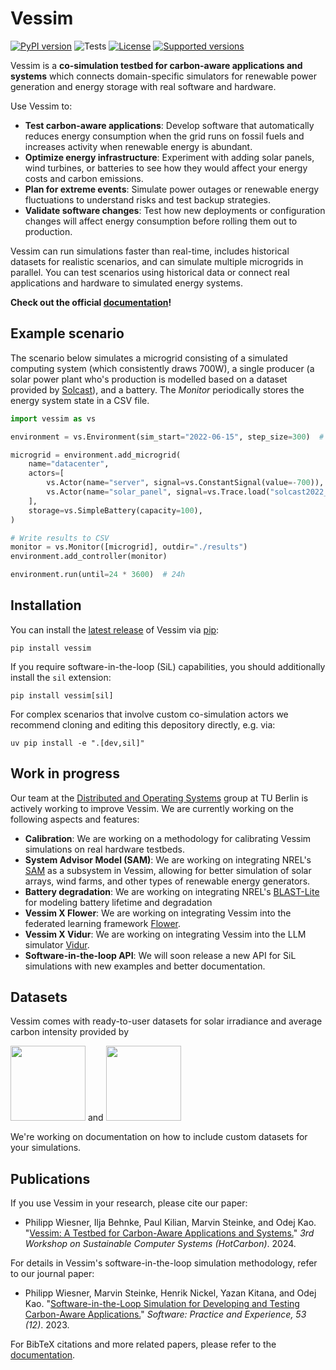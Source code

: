 # Vessim

[![PyPI version](https://img.shields.io/pypi/v/vessim.svg?color=52c72b)](https://pypi.org/project/vessim/)
![Tests](https://github.com/dos-group/vessim/actions/workflows/lint-and-unit-test.yml/badge.svg)
[![License](https://img.shields.io/pypi/l/vessim.svg)](https://pypi.org/project/vessim/)
[![Supported versions](https://img.shields.io/pypi/pyversions/vessim.svg)](https://pypi.org/project/vessim/)

Vessim is a **co-simulation testbed for carbon-aware applications and systems** which connects domain-specific simulators for renewable power generation and energy storage with real software and hardware.

Use Vessim to:

- **Test carbon-aware applications**: Develop software that automatically reduces energy consumption when the grid runs on fossil fuels and increases activity when renewable energy is abundant.
- **Optimize energy infrastructure**: Experiment with adding solar panels, wind turbines, or batteries to see how they would affect your energy costs and carbon emissions.
- **Plan for extreme events**: Simulate power outages or renewable energy fluctuations to understand risks and test backup strategies.
- **Validate software changes**: Test how new deployments or configuration changes will affect energy consumption before rolling them out to production.

Vessim can run simulations faster than real-time, includes historical datasets for realistic scenarios, and can simulate multiple microgrids in parallel. 
You can test scenarios using historical data or connect real applications and hardware to simulated energy systems.

**Check out the official [documentation](https://vessim.readthedocs.io/en/latest/)!**


## Example scenario

The scenario below simulates a microgrid consisting of a simulated computing system (which consistently draws 700W), a single producer (a solar power plant who's production is modelled based on a dataset provided by [Solcast](https://solcast.com/)), and a battery. 
The *Monitor* periodically stores the energy system state in a CSV file.

```python
import vessim as vs

environment = vs.Environment(sim_start="2022-06-15", step_size=300)  # 5 minute step size

microgrid = environment.add_microgrid(
    name="datacenter",
    actors=[
        vs.Actor(name="server", signal=vs.ConstantSignal(value=-700)),  # negative = consumes power
        vs.Actor(name="solar_panel", signal=vs.Trace.load("solcast2022_global", column="Berlin", params={"scale": 5000})),  # 5kW maximum
    ],
    storage=vs.SimpleBattery(capacity=100),
)

# Write results to CSV
monitor = vs.Monitor([microgrid], outdir="./results")
environment.add_controller(monitor)

environment.run(until=24 * 3600)  # 24h
```



## Installation

You can install the [latest release](https://pypi.org/project/vessim/) of Vessim
via [pip](https://pip.pypa.io/en/stable/quickstart/):

```
pip install vessim
```

If you require software-in-the-loop (SiL) capabilities, you should additionally install the `sil` extension:

```
pip install vessim[sil]
```

For complex scenarios that involve custom co-simulation actors we recommend cloning and editing this depository directly, e.g. via:

```
uv pip install -e ".[dev,sil]"
```


## Work in progress

Our team at the [Distributed and Operating Systems](https://distributedsystems.berlin/) group at TU Berlin is actively working to improve Vessim.
We are currently working on the following aspects and features:

- **Calibration**: We are working on a methodology for calibrating Vessim simulations on real hardware testbeds.
- **System Advisor Model (SAM)**: We are working on integrating NREL's [SAM](https://sam.nrel.gov/) as a subsystem in Vessim, allowing for better simulation of solar arrays, wind farms, and other types of renewable energy generators.
- **Battery degradation**: We are working on integrating NREL's [BLAST-Lite](https://github.com/NREL/BLAST-Lite) for modeling battery lifetime and degradation
- **Vessim X Flower**: We are working on integrating Vessim into the federated learning framework [Flower](https://flower.ai).
- **Vessim X Vidur**: We are working on integrating Vessim into the LLM simulator [Vidur](https://github.com/microsoft/vidur).
- **Software-in-the-loop API**: We will soon release a new API for SiL simulations with new examples and better documentation.


## Datasets

Vessim comes with ready-to-user datasets for solar irradiance and average carbon intensity provided by

<p float="left">
  <img src="docs/_static/solcast_logo.png" width="120" />
  <span> and </span>
  <img src="docs/_static/watttime_logo.png" width="120" />
</p>

We're working on documentation on how to include custom datasets for your simulations.


## Publications

If you use Vessim in your research, please cite our paper:

- Philipp Wiesner, Ilja Behnke, Paul Kilian, Marvin Steinke, and Odej Kao. "[Vessim: A Testbed for Carbon-Aware Applications and Systems.](https://arxiv.org/pdf/2306.09774.pdf)" _3rd Workshop on Sustainable Computer Systems (HotCarbon)_. 2024.

For details in Vessim's software-in-the-loop simulation methodology, refer to our journal paper:

- Philipp Wiesner, Marvin Steinke, Henrik Nickel, Yazan Kitana, and Odej Kao. "[Software-in-the-Loop Simulation for Developing and Testing Carbon-Aware Applications.](https://doi.org/10.1002/spe.3275)" _Software: Practice and Experience, 53 (12)_. 2023.

For BibTeX citations and more related papers, please refer to the [documentation](https://vessim.readthedocs.io/en/latest/about.html#publications).
